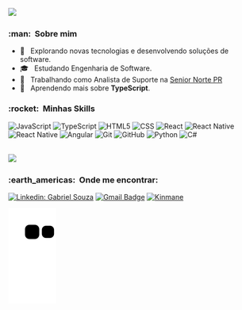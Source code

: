 

![](https://komarev.com/ghpvc/?username=kinmane&color=006bed)

<h3> :man: &nbsp;Sobre mim </h3>

- 🤔 &nbsp; Explorando novas tecnologias e desenvolvendo soluções de software.
- 🎓 &nbsp; Estudando Engenharia de Software.
- 💼 &nbsp; Trabalhando como Analista de Suporte na <a href="https://br.linkedin.com/company/senior-norte-paran%C3%A1">Senior Norte PR</a>
- 🌱 &nbsp; Aprendendo mais sobre **TypeScript**.

<h3> :rocket: &nbsp;Minhas Skills </h3>

  ![JavaScript](https://img.shields.io/badge/-JavaScript-333333?style=flat&logo=javascript)
  ![TypeScript](https://img.shields.io/badge/-TypeScript-333333?style=flat&logo=typescript)
  ![HTML5](https://img.shields.io/badge/-HTML5-333333?style=flat&logo=HTML5)
  ![CSS](https://img.shields.io/badge/-CSS-333333?style=flat&logo=CSS3&logoColor=1572B6)
  ![React](https://img.shields.io/badge/-React-333333?style=flat&logo=react)
  ![React Native](https://img.shields.io/badge/-React%20Native-333333?style=flat&logo=react)
  ![React Native](https://img.shields.io/badge/-Vue-333333?style=flat&logo=vue.js)
  ![Angular](https://img.shields.io/badge/-Angular-333333?style=flat&logo=angular)
  ![Git](https://img.shields.io/badge/-Git-333333?style=flat&logo=git)
  ![GitHub](https://img.shields.io/badge/-GitHub-333333?style=flat&logo=github)
  ![Python](https://img.shields.io/badge/-Python-333333?style=flat&logo=python)
  ![C#](https://img.shields.io/badge/-CSharp-333333?style=flat&logo=csharp)

<br/>

<a href="https://github.com/kinmane">
    <img height="200em" src="https://github-readme-stats.vercel.app/api/top-langs/?username=kinmane&layout=compact&langs_count=8&theme=dracula"/>
</a>

<br/>

<h3> :earth_americas: &nbsp;Onde me encontrar: </h3> 

[![Linkedin: Gabriel Souza](https://img.shields.io/badge/-Gabriel%20Souza-blue?style=flat-square&logo=Linkedin&logoColor=white&link=https://www.linkedin.com/in/gabriel-souza-a891a516a/)](https://www.linkedin.com/in/gabriel-souza-a891a516a/)
[![Gmail Badge](https://img.shields.io/badge/-rorato91@gmail.com-006bed?style=flat-square&logo=Gmail&logoColor=white&link=mailto:rorato91@gmail.com)](mailto:rorato91@gmail.com)
[![Kinmane]( https://img.shields.io/github/followers/kinmane?label=follow&style=social)](https://github.com/kinmane)

![Snake animation](https://github.com/rafaballerini/rafaballerini/blob/output/github-contribution-grid-snake.svg)
